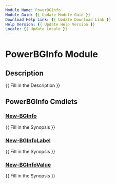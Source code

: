 ```yaml
---
Module Name: PowerBGInfo
Module Guid: {{ Update Module Guid }}
Download Help Link: {{ Update Download Link }}
Help Version: {{ Update Help Version }}
Locale: {{ Update Locale }}
---
```


# PowerBGInfo Module
## Description
{{ Fill in the Description }}

## PowerBGInfo Cmdlets
### [New-BGInfo](New-BGInfo.md)
{{ Fill in the Synopsis }}

### [New-BGInfoLabel](New-BGInfoLabel.md)
{{ Fill in the Synopsis }}

### [New-BGInfoValue](New-BGInfoValue.md)
{{ Fill in the Synopsis }}

